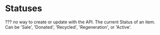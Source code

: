 # Statuses

??? no way to create or update with the API.
The current Status of an item. Can be 'Sale', 'Donated', 'Recycled', 'Regeneration', or 'Active'.